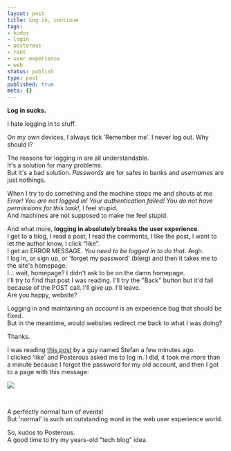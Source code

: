 ```yaml
---
layout: post
title: Log in, continue
tags:
- kudos
- login
- posterous
- rant
- user experience
- web
status: publish
type: post
published: true
meta: {}
---
```

**Log in sucks.**

I hate logging in to stuff.

On my own devices, I always tick 'Remember me'. I never log out. Why
should I?

The reasons for logging in are all understandable.  
 It's a solution for many problems.  
But it's a bad solution. *Passwords* are for safes in banks and
*usernames* are just nothings.

When I try to do something and the machine stops me and shouts at me
*Error! You are not logged in! Your authentication failed! You do not
have permissions for this task!*, I feel stupid.  
 And machines are not supposed to make me feel stupid.

And what more, **logging in absolutely breaks the user experience**.  
 I get to a blog, I read a post, I read the comments, I like the post, I
want to let the author know, I click "like".  
 I get an ERROR MESSAGE. *You need to be logged in to do that*. Argh.  
I log in, or sign up, or 'forget my password' (blerg) and then it takes
me to the site's homepage.  
 I... wait, homepage? I didn't ask to be on the damn homepage.  
 I'll try to find that post I was reading. I'll try the "Back" button
but it'd fail because of the POST call. I'll give up. I'll leave.  
 Are you happy, website?

Logging in and maintaining an *account* is an experience bug that should
be fixed.  
But in the meantime, would websites redirect me back to what I was
doing?

Thanks.

I was reading [this
post](http://blog.stefandeboey.be/copy-bookmarks-from-read-it-later-to-instapap)
by a guy named Stefan a few minutes ago.  
 I clicked 'like' and Posterous asked me to log in. I did, it took me
more than a minute because I forgot the password for my old account, and
then I got to a page with this message:

![](http://getfile4.posterous.com/getfile/files.posterous.com/temp-2011-08-12/lGtoqCIEBuEcJtEGwoqwobIhhfuxDhwjpxiAmqBdkJbCwrnxgChAqqeelyfv/Screen_shot_2011-08-12_at_11.57.28_AM.png.thumb100.png?content_part=saGcbJdEDhxpvkcIFuAw)

 

A perfectly normal turn of events!  
But 'normal' is such an outstanding word in the web user experience
world.

So, kudos to Posterous.  
A good time to try my years-old "tech blog" idea.
